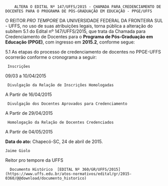         ALTERA O EDITAL Nº 147/UFFS/2015 - CHAMADA PARA CREDENCIAMENTO DE DOCENTES PARA O PROGRAMA DE PÓS-GRADUAÇÃO EM EDUCAÇÃO - PPGE/UFFS  

O REITOR *PRO TEMPORE* DA UNIVERSIDADE FEDERAL DA FRONTEIRA SUL - UFFS, no uso de suas atribuições legais, torna pública a alteração do subitem 5.1 do Edital nº 147/UFFS/2015, que trata da Chamada para Credenciamento de Docentes para o **Programa de Pós-Graduação em Educação (PPGE)**, com ingresso em **2015.2**, conforme segue:

 5.1 As etapas do processo de credenciamento de docentes no PPGE-UFFS ocorrerão conforme o cronograma a seguir:

     Inscrições 

   09/03 a 10/04/2015

     Divulgação da Relação de Inscrições Homologadas

   A Partir de 16/04/2015

     Divulgação dos Docentes Aprovados para Credenciamento

   A Partir de 29/04/2015

     Homologação da Relação de Docentes Credenciados 

   A Partir de 04/05/2015

      

   **Data do ato:** Chapecó-SC, 24 de abril de 2015.   
 

    Jaime Giolo   
 Reitor pro tempore da UFFS 

      Documento Histórico  [EDITAL Nº 360/GR/UFFS/2015](https://www.uffs.edu.br/atos-normativos/edital/gr/2015-0360/@@download/documento_historico)     
      